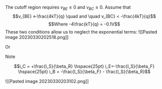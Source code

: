 The cutoff region requires $v_{BE} \leq 0$ and $v_{BC} \leq 0$. Assume that
$$v_{BE} <-\frac{4kT}{q} \quad and \quad v_{BC} < -\frac{4kT}{q}$$
$$Where -4\frac{kT}{q} = -0.1V$$
These two conditions allow us to neglect the exponential terms:
![[Pasted image 20230330202518.png]]

Or 
>[!note]
>$$i_C = +\frac{I_S}{\beta_R} \hspace{25pt} i_E=-\frac{I_S}{\beta_F} \hspace{25pt} i_B = -\frac{I_S}{\beta_F} - \frac{I_S}{\beta_R}$$

![[Pasted image 20230330203102.png]]